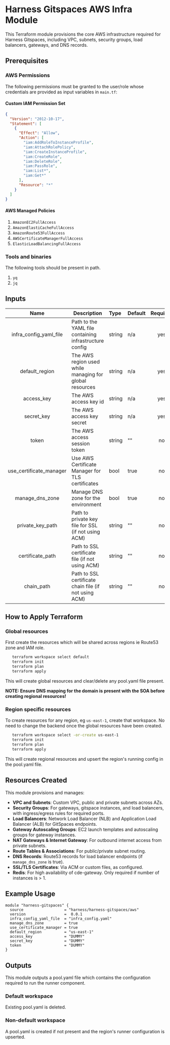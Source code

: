 # Harness Gitspaces AWS Infra Module

This Terraform module provisions the core AWS infrastructure required for Harness Gitspaces, including VPC, subnets, security groups, load balancers, gateways, and DNS records.

## Prerequisites

### AWS Permissions

The following permissions must be granted to the user/role whose credentials are provided as input variables in `main.tf`:

#### Custom IAM Permission Set

```json
{
  "Version": "2012-10-17",
  "Statement": [
    {
      "Effect": "Allow",
      "Action": [
        "iam:AddRoleToInstanceProfile",
        "iam:AttachRolePolicy",
        "iam:CreateInstanceProfile",
        "iam:CreateRole",
        "iam:DeleteRole",
        "iam:PassRole",
        "iam:List*",
        "iam:Get*"
      ],
      "Resource": "*"
    }
  ]
}
```

#### AWS Managed Policies

1. `AmazonEC2FullAccess`
2. `AmazonElastiCacheFullAccess`
3. `AmazonRoute53FullAccess`
4. `AWSCertificateManagerFullAccess`
5. `ElasticLoadBalancingFullAccess`

### Tools and binaries
The following tools should be present in path.
1. `yq`
2. `jq`

## Inputs

|          Name           | Description                                            | Type   | Default | Required |
|:-----------------------:|--------------------------------------------------------|:-------|:--------|:--------:|
| infra_config_yaml_file  | Path to the YAML file containing infrastructure config | string | n/a     | yes      |
|     default_region      | The AWS region used while managing for global resources | string | n/a     | yes      |
|       access_key        | The AWS access key id                                  | string | n/a     | yes      |
|       secret_key        | The AWS access key secret                              | string | n/a     | yes      |
|          token          | The AWS access session token                           | string   | ""    | no       |
| use_certificate_manager | Use AWS Certificate Manager for TLS certificates       | bool   | true    | no       |
|     manage_dns_zone     | Manage DNS zone for the environment                    | bool   | true   | no       |
|    private_key_path     | Path to private key file for SSL (if not using ACM)    | string | ""      | no       |
|    certificate_path     | Path to SSL certificate file (if not using ACM)        | string | ""      | no       |
|       chain_path        | Path to SSL certificate chain file (if not using ACM)  | string | ""      | no       |


## How to Apply Terraform

### Global resources

First create the resources which will be shared across regions ie Route53 zone and IAM role.
```sh
   terraform workspace select default
   terraform init
   terraform plan
   terraform apply
```
This will create global resources and clear/delete any pool.yaml file present.

**NOTE: Ensure DNS mapping for the domain is present with the SOA before creating regional resources!**

### Region specific resources

To create resources for any region, eg `us-east-1`, create that workspace. 
No need to change the backend once the global resources have been created.
```sh
   terraform workspace select -or-create us-east-1
   terraform init
   terraform plan
   terraform apply
```
This will create regional resources and upsert the region's running config in the pool.yaml file.

## Resources Created

This module provisions and manages:

- **VPC and Subnets**: Custom VPC, public and private subnets across AZs.
- **Security Groups**: For gateways, gitspace instances, and load balancers, with ingress/egress rules for required ports.
- **Load Balancers**: Network Load Balancer (NLB) and Application Load Balancer (ALB) for GitSpaces endpoints.
- **Gateway Autoscaling Groups**: EC2 launch templates and autoscaling groups for gateway instances.
- **NAT Gateways & Internet Gateway**: For outbound internet access from private subnets.
- **Route Tables & Associations**: For public/private subnet routing.
- **DNS Records**: Route53 records for load balancer endpoints (if `manage_dns_zone` is true).
- **SSL/TLS Certificates**: Via ACM or custom files, as configured.
- **Redis**: For high availability of cde-gateway. Only required if number of instances is > 1.


## Example Usage

```hcl
module "harness-gitspaces" {
  source                  = "harness/harness-gitspaces/aws"
  version                 =  0.0.1
  infra_config_yaml_file  = "infra_config.yaml"
  manage_dns_zone         = true
  use_certificate_manager = true
  default_region          = "us-east-1"
  access_key              = "DUMMY"
  secret_key              = "DUMMY"
  token                   = "DUMMY"
}
```


## Outputs
This module outputs a pool.yaml file which contains the configuration required to run the runner component.

### Default workspace
Existing pool.yaml is deleted.

### Non-default workspace
A pool.yaml is created if not present and the region's runner configuration is upserted.
